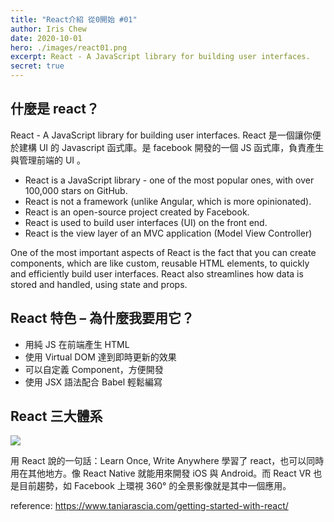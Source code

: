 ```yaml
---
title: "React介紹 從0開始 #01"
author: Iris Chew
date: 2020-10-01
hero: ./images/react01.png
excerpt: React - A JavaScript library for building user interfaces.
secret: true
---
```


## 什麼是 react？

React - A JavaScript library for building user interfaces.
React 是一個讓你便於建構 UI 的 Javascript 函式庫。是 facebook 開發的一個 JS 函式庫，負責產生與管理前端的 UI 。

- React is a JavaScript library - one of the most popular ones, with over 100,000 stars on GitHub.
- React is not a framework (unlike Angular, which is more opinionated).
- React is an open-source project created by Facebook.
- React is used to build user interfaces (UI) on the front end.
- React is the view layer of an MVC application (Model View Controller)

One of the most important aspects of React is the fact that you can create components, which are like custom, reusable HTML elements, to quickly and efficiently build user interfaces. React also streamlines how data is stored and handled, using state and props.

## React 特色 – 為什麼我要用它？

- 用純 JS 在前端產生 HTML
- 使用 Virtual DOM 達到即時更新的效果
- 可以自定義 Component，方便開發
- 使用 JSX 語法配合 Babel 輕鬆編寫

## React 三大體系

![](https://i.imgur.com/888nDCx.png)

用 React 說的一句話：Learn Once, Write Anywhere
學習了 react，也可以同時用在其他地方。像 React Native 就能用來開發 iOS 與 Android。而 React VR 也是目前趨勢，如 Facebook 上環視 360° 的全景影像就是其中一個應用。

reference:
https://www.taniarascia.com/getting-started-with-react/
